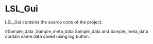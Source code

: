 # LSL_Gui
LSL_Gui contains the source code of the project.

#Sample_data ,Sample_meta_data 
Sample_data and Sample_meta_data contain same data saved using log button.
